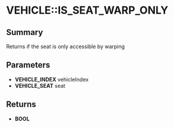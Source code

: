# VEHICLE::IS_SEAT_WARP_ONLY

## Summary
Returns if the seat is only accessible by warping

## Parameters
* **VEHICLE_INDEX** vehicleIndex
* **VEHICLE_SEAT** seat

## Returns
* **BOOL**